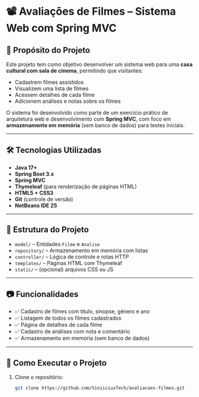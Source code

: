 # 📽️ Avaliações de Filmes – Sistema Web com Spring MVC

## 🎯 Propósito do Projeto

Este projeto tem como objetivo desenvolver um sistema web para uma **casa cultural com sala de cinema**, permitindo que visitantes:

- Cadastrem filmes assistidos
- Visualizem uma lista de filmes
- Acessem detalhes de cada filme
- Adicionem análises e notas sobre os filmes

O sistema foi desenvolvido como parte de um exercício prático de arquitetura web e desenvolvimento com **Spring MVC**, com foco em **armazenamento em memória** (sem banco de dados) para testes iniciais.

---

## 🛠️ Tecnologias Utilizadas

- **Java 17+**
- **Spring Boot 3.x**
- **Spring MVC**
- **Thymeleaf** (para renderização de páginas HTML)
- **HTML5 + CSS3**
- **Git** (controle de versão)
- **NetBeans IDE 25**

---

## 🧱 Estrutura do Projeto

- `model/` – Entidades `Filme` e `Analise`
- `repository/` – Armazenamento em memória com listas
- `controller/` – Lógica de controle e rotas HTTP
- `templates/` – Páginas HTML com Thymeleaf
- `static/` – (opcional) arquivos CSS ou JS

---

## 📷 Funcionalidades

- ✅ Cadastro de filmes com título, sinopse, gênero e ano
- ✅ Listagem de todos os filmes cadastrados
- ✅ Página de detalhes de cada filme
- ✅ Cadastro de análises com nota e comentário
- ✅ Armazenamento em memória (sem banco de dados)

---

## 🚀 Como Executar o Projeto

1. Clone o repositório:
   ```bash
   git clone https://github.com/ViniiciusTech/avaliacoes-filmes.git
   ```